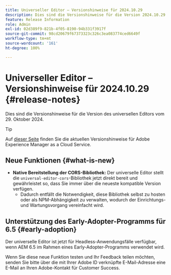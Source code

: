 ```yaml
---
title: Universeller Editor – Versionshinweise für 2024.10.29
description: Dies sind die Versionshinweise für die Version 2024.10.29 des universellen Editors.
feature: Release Information
role: Admin
exl-id: 02d389f9-821b-4f05-8190-94b331f3917f
source-git-commit: 98cd20679f67373323c326c3ea083774ced6649f
workflow-type: tm+mt
source-wordcount: '161'
ht-degree: 100%

---
```


# Universeller Editor – Versionshinweise für 2024.10.29 {#release-notes}

Dies sind die Versionshinweise für die Version des universellen Editors vom 29. Oktober 2024.

>[!TIP]
>
>Auf [dieser Seite](/help/release-notes/release-notes-cloud/release-notes-current.md) finden Sie die aktuellen Versionshinweise für Adobe Experience Manager as a Cloud Service.

## Neue Funktionen {#what-is-new}

* **Native Bereitstellung der CORS-Bibliothek:** Der universelle Editor stellt die `universal-editor-cors`-Bibliothek jetzt direkt bereit und gewährleistet so, dass Sie immer über die neueste kompatible Version verfügen.
   * Dadurch entfällt die Notwendigkeit, diese Bibliothek selbst zu hosten oder als NPM-Abhängigkeit zu verwalten, wodurch der Einrichtungs- und Wartungsvorgang vereinfacht wird.

## Unterstützung des Early-Adopter-Programms für 6.5 {#early-adoption}

Der universelle Editor ist jetzt für Headless-Anwendungsfälle verfügbar, wenn AEM 6.5 im Rahmen eines Early-Adopter-Programms verwendet wird.

Wenn Sie diese neue Funktion testen und Ihr Feedback teilen möchten, senden Sie bitte über die mit Ihrer Adobe ID verknüpfte E-Mail-Adresse eine E-Mail an Ihren Adobe-Kontakt für Customer Success.
